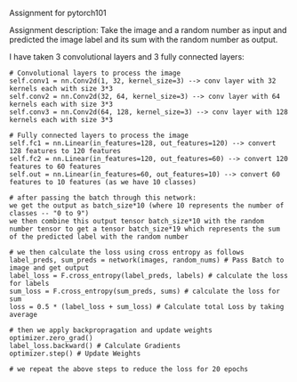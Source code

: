 Assignment for pytorch101

Assignment description: Take the image and a random number as input and predicted the image label and its sum with the random number as output.

I have taken 3 convolutional layers and 3 fully connected layers:

    # Convolutional layers to process the image
    self.conv1 = nn.Conv2d(1, 32, kernel_size=3) --> conv layer with 32 kernels each with size 3*3
    self.conv2 = nn.Conv2d(32, 64, kernel_size=3) --> conv layer with 64 kernels each with size 3*3
    self.conv3 = nn.Conv2d(64, 128, kernel_size=3) --> conv layer with 128 kernels each with size 3*3   
    
    # Fully connected layers to process the image
    self.fc1 = nn.Linear(in_features=128, out_features=120) --> convert 128 features to 120 features
    self.fc2 = nn.Linear(in_features=120, out_features=60) --> convert 120 features to 60 features
    self.out = nn.Linear(in_features=60, out_features=10) --> convert 60 features to 10 features (as we have 10 classes)
    
    # after passing the batch through this network:
    we get the output as batch_size*10 (where 10 represents the number of classes -- "0 to 9")
    we then combine this output tensor batch_size*10 with the random number tensor to get a tensor batch_size*19 which represents the sum of the predicted label with the random number
    
    # we then calculate the loss using cross entropy as follows
    label_preds, sum_preds = network(images, random_nums) # Pass Batch to image and get output
    label_loss = F.cross_entropy(label_preds, labels) # calculate the loss for labels 
    sum_loss = F.cross_entropy(sum_preds, sums) # calculate the loss for sum
    loss = 0.5 * (label_loss + sum_loss) # Calculate total Loss by taking average
    
    # then we apply backpropragation and update weights
    optimizer.zero_grad()
    label_loss.backward() # Calculate Gradients
    optimizer.step() # Update Weights
    
    # we repeat the above steps to reduce the loss for 20 epochs
